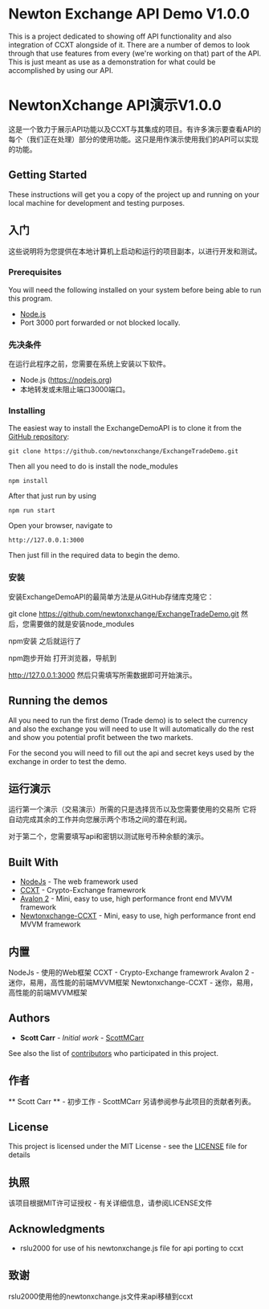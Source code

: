 # Newton Exchange API Demo V1.0.0

This is a project dedicated to showing off API functionality and also integration of CCXT alongside of it. There are a number of demos to look through that use features from every (we're working on that) part of the API. This is just meant as use as a demonstration for what could be accomplished by using our API.

# NewtonXchange API演示V1.0.0
这是一个致力于展示API功能以及CCXT与其集成的项目。有许多演示要查看API的每个（我们正在处理）部分的使用功能。这只是用作演示使用我们的API可以实现的功能。

## Getting Started
These instructions will get you a copy of the project up and running on your local machine for development and testing purposes.

## 入门
这些说明将为您提供在本地计算机上启动和运行的项目副本，以进行开发和测试。

### Prerequisites

You will need the following installed on your system before being able to run this program.

* [Node.js](https://nodejs.org)
* Port 3000 port forwarded or not blocked locally.

### 先决条件
在运行此程序之前，您需要在系统上安装以下软件。

* Node.js (https://nodejs.org)
* 本地转发或未阻止端口3000端口。


### Installing

The easiest way to install the ExchangeDemoAPI is to clone it from the [GitHub repository](https://github.com/ScottMCarr/newtonxchange.git):
```
git clone https://github.com/newtonxchange/ExchangeTradeDemo.git
```

Then all you need to do is install the node_modules
```
npm install
```
After that just run by using
```
npm run start
```
Open your browser, navigate to
```
http://127.0.0.1:3000
```
Then just fill in the required data to begin the demo.

### 安装
安装ExchangeDemoAPI的最简单方法是从GitHub存储库克隆它：

git clone https://github.com/newtonxchange/ExchangeTradeDemo.git
然后，您需要做的就是安装node_modules

npm安装
之后就运行了

npm跑步开始
打开浏览器，导航到

http://127.0.0.1:3000
然后只需填写所需数据即可开始演示。

## Running the demos

All you need to run the first demo (Trade demo) is to select the currency and also the exchange you will need to use
It will automatically do the rest and show you potential profit between the two markets.

For the second you will need to fill out the api and secret keys used by the exchange in order to test the demo.

## 运行演示
运行第一个演示（交易演示）所需的只是选择货币以及您需要使用的交易所 它将自动完成其余的工作并向您展示两个市场之间的潜在利润。

对于第二个，您需要填写api和密钥以测试账号币种余额的演示。

## Built With

* [NodeJs](https://nodejs.org/en/docs/) - The web framework used
* [CCXT](https://github.com/ccxt/ccxt) - Crypto-Exchange framewrork
* [Avalon 2](https://avalonjs.coding.me/) - Mini, easy to use, high performance front end MVVM framework
* [Newtonxchange-CCXT](https://github.com/rslu2000/ccxt_app/blob/master/ccxt/js/newtonxchange.js) - Mini, easy to use, high performance front end MVVM framework

## 内置
NodeJs - 使用的Web框架
CCXT - Crypto-Exchange framewrork
Avalon 2 - 迷你，易用，高性能的前端MVVM框架
Newtonxchange-CCXT - 迷你，易用，高性能的前端MVVM框架

## Authors

* **Scott Carr** - *Initial work* - [ScottMCarr](https://github.com/ScottMCarr/)

See also the list of [contributors](https://github.com/newtonxchange/ExchangeTradeDemo/contributors) who participated in this project.

## 作者
** Scott Carr ** - 初步工作 - ScottMCarr
另请参阅参与此项目的贡献者列表。

## License

This project is licensed under the MIT License - see the [LICENSE](LICENSE) file for details

## 执照
该项目根据MIT许可证授权 - 有关详细信息，请参阅LICENSE文件

## Acknowledgments

* rslu2000 for use of his newtonxchange.js file for api porting to ccxt

## 致谢

rslu2000使用他的newtonxchange.js文件来api移植到ccxt


